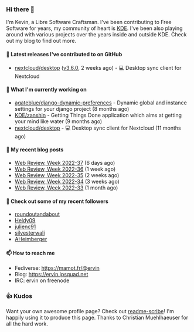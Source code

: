 ### Hi there 👋

I'm Kevin, a Libre Software Craftsman. I've been contributing to Free Software for years,
my community of heart is [KDE](https://kde.org). I've been also playing around with various
projects over the years inside and outside KDE. Check out my blog to find out more.

#### 🔭 Latest releases I've contributed to on GitHub

- [nextcloud/desktop](https://github.com/nextcloud/desktop) ([v3.6.0](https://github.com/nextcloud/desktop/releases/tag/v3.6.0), 2 weeks ago) - 💻 Desktop sync client for Nextcloud

#### 🌱 What I'm currently working on

- [agateblue/django-dynamic-preferences](https://github.com/agateblue/django-dynamic-preferences) - Dynamic global and instance settings for your django project (8 months ago)
- [KDE/zanshin](https://github.com/KDE/zanshin) - Getting Things Done application which aims at getting your mind like water (9 months ago)
- [nextcloud/desktop](https://github.com/nextcloud/desktop) - 💻 Desktop sync client for Nextcloud (11 months ago)

#### 📜 My recent blog posts

- [Web Review, Week 2022-37](https://ervin.ipsquad.net/blog/2022/09/16/web-review-week-2022-37/) (6 days ago)
- [Web Review, Week 2022-36](https://ervin.ipsquad.net/blog/2022/09/09/web-review-week-2022-36/) (1 week ago)
- [Web Review, Week 2022-35](https://ervin.ipsquad.net/blog/2022/09/02/web-review-week-2022-35/) (2 weeks ago)
- [Web Review, Week 2022-34](https://ervin.ipsquad.net/blog/2022/08/26/web-review-week-2022-34/) (3 weeks ago)
- [Web Review, Week 2022-33](https://ervin.ipsquad.net/blog/2022/08/19/web-review-week-2022-33/) (1 month ago)

#### 👯 Check out some of my recent followers

- [roundoutandabout](https://github.com/roundoutandabout)
- [Heldy09](https://github.com/Heldy09)
- [julienc91](https://github.com/julienc91)
- [silvesterwali](https://github.com/silvesterwali)
- [AHeimberger](https://github.com/AHeimberger)

#### 📫 How to reach me

- Fediverse: https://mamot.fr/@ervin
- Blog: https://ervin.ipsquad.net
- IRC: ervin on freenode

### 👍 Kudos

Want your own awesome profile page? Check out [readme-scribe](https://github.com/muesli/readme-scribe)!
I'm happily using it to produce this page. Thanks to Christian Muehlhaeuser for all the hard work.

